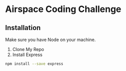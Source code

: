 # Airspace Coding Challenge

## Installation

Make sure you have Node on your machine.

1) Clone My Repo
2) Install Express

```bash
npm install --save express
```
